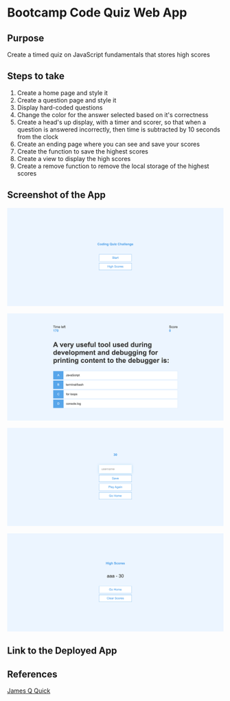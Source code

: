 # Bootcamp Code Quiz Web App

## Purpose

Create a timed quiz on JavaScript fundamentals that stores high scores

## Steps to take

1. Create a home page and style it
1. Create a question page and style it 
1. Display hard-coded questions
1. Change the color for the answer selected based on it's correctness
1. Create a head's up display, with a timer and scorer, so that when a question is answered incorrectly, then time is subtracted by 10 seconds from the clock
1. Create an ending page where you can see and save your scores
1. Create the function to save the highest scores
1. Create a view to display the high scores
1. Create a remove function to remove the local storage of the highest scores

## Screenshot of the App
![home page](./assets/images/homepage.png)

![question page](./assets/images/questionpage.png)

![save score page](./assets/images/scorepage.png)

![view high score page](./assets/images/highscore.png)

## Link to the Deployed App


## References

[James Q Quick](https://www.youtube.com/watch?v=DFhmNLKwwGw&list=PLDlWc9AfQBfZIkdVaOQXi1tizJeNJipEx&index=9)
